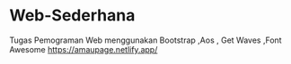 # Web-Sederhana
Tugas Pemograman Web menggunakan Bootstrap ,Aos , Get Waves ,Font Awesome 
https://amaupage.netlify.app/

